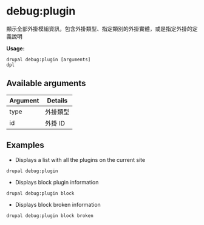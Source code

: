 # debug:plugin
顯示全部外掛模組資訊，包含外掛類型、指定類別的外掛實體，或是指定外掛的定義說明

**Usage:**
```
drupal debug:plugin [arguments]
dpl
```

## Available arguments
Argument | Details
---------|-------------
type | 外掛類型
id | 外掛 ID

## Examples
* Displays a list with all the plugins on the current site
```
drupal debug:plugin
```
* Displays block plugin information
```
drupal debug:plugin block
```
* Displays block broken information
```
drupal debug:plugin block broken
```
